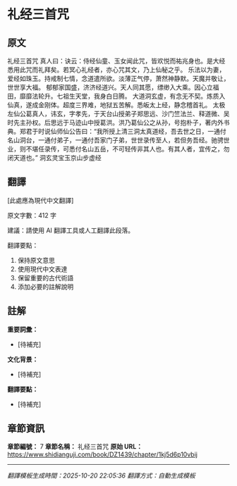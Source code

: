 # 礼经三首咒

## 原文

礼经三首咒
真人曰：诀云：侍经仙童、玉女闻此咒，皆欢悦而祐兆身也。是大经悉用此咒而礼拜矣。若冥心礼经者，亦心咒其文，乃上仙秘之乎。
乐法以为妻，爱经如珠玉。持戒制七情，念道遣所欲。淡薄正气停，萧然神静默。天魔并敬让，世世享大福。
郁郁家国盛，济济经道兴。天人同其愿，缥缈入大乘。因心立福田，靡靡法轮升。七祖生天堂，我身白日腾。
大道洞玄虚，有念无不契。炼质入仙真，遂成金刚体。超度三界难，地狱五苦解。悉皈太上经，静念稽首礼。
太极左仙公葛真人，讳玄，字孝先，于天台山授弟子郑思远、沙门竺法兰、释道微、吴时先主孙权。后思远于马迹山中授葛洪。洪乃葛仙公之从孙，号抱朴子，著内外书典。郑君于时说仙师仙公告曰：“我所授上清三洞太真道经，吾去世之日，一通付名山洞台，一通付弟子，一通付吾家门子弟，世世录传至人，若但务吾经。驰骋世业，则不堪任录传，可悉付名山五岳，不可轻传非其人也。有其人者，宜传之，勿闭天道也。”
洞玄灵宝玉京山步虚经

## 翻譯

[此處應為現代中文翻譯]

原文字數：412 字

建議：請使用 AI 翻譯工具或人工翻譯此段落。

翻譯要點：
1. 保持原文意思
2. 使用現代中文表達
3. 保留重要的古代術語
4. 添加必要的註解說明

## 註解

**重要詞彙：**
- [待補充]

**文化背景：**
- [待補充]

**翻譯要點：**
- [待補充]

## 章節資訊

**章節編號：** 7
**章節名稱：** 礼经三首咒
**原始 URL：** https://www.shidianguji.com/book/DZ1439/chapter/1kj5d6p10vbij

---
*翻譯模板生成時間：2025-10-20 22:05:36*
*翻譯方式：自動生成模板*

